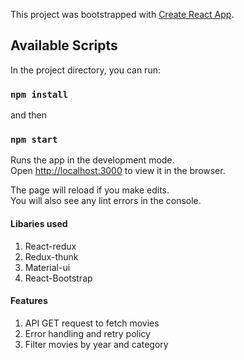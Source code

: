 This project was bootstrapped with [Create React App](https://github.com/facebook/create-react-app).

## Available Scripts

In the project directory, you can run:

### `npm install`

and then

### `npm start`

Runs the app in the development mode.<br />
Open [http://localhost:3000](http://localhost:3000) to view it in the browser.

The page will reload if you make edits.<br />
You will also see any lint errors in the console.

#### Libaries used
1. React-redux
2. Redux-thunk
3. Material-ui
4. React-Bootstrap

#### Features
1. API GET request to fetch movies
2. Error handling and retry policy
3. Filter movies by year and category
